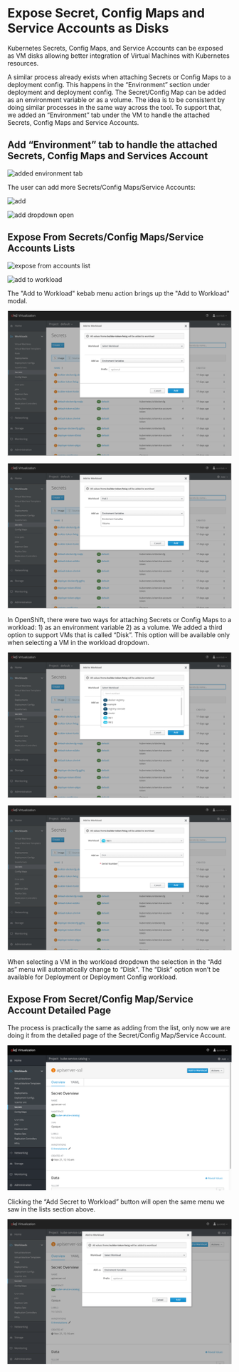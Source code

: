 # Expose Secret, Config Maps and Service Accounts as Disks

Kubernetes Secrets, Config Maps, and Service Accounts can be exposed as VM disks allowing better integration of Virtual Machines with Kubernetes resources.

A similar process already exists when attaching Secrets or Config Maps to a deployment config. This happens in the “Environment” section under deployment and deployment config. The Secret/Config Map can be added as an environment variable or as a volume.
The idea is to be consistent by doing similar processes in the same way across the tool. To support that, we added an “Environment” tab under the VM to handle the attached Secrets, Config Maps and Service Accounts.

## Add “Environment” tab to handle the attached Secrets, Config Maps and Services Account

![added environment tab](img/environment-tab.png)

The user can add more Secrets/Config Maps/Service Accounts:

![add](img/add.png)

![add dropdown open](img/add-dropdown-open.png)

## Expose From Secrets/Config Maps/Service Accounts Lists

![expose from accounts list](img/expose-from-accounts-list.png)

![add to workload](img/add-to-workload.png)

The "Add to Workload" kebab menu action brings up the "Add to Workload" modal.

![add to workload popup](img/add-to-workload-popup.png)

![add to workload popup open dropdown](img/add-to-workload-popup-open-dropdown.png)

In OpenShift, there were two ways for attaching Secrets or Config Maps to a workload: 1) as an environment variable 2) as a volume.
We added a third option to support VMs that is called “Disk”. This option will be available only when selecting a VM in the workload dropdown.

![add as disk open dropdown](img/add-as-open-dropdown.png)

![add as disk](img/add-as-disk.png)

When selecting a VM in the workload dropdown the selection in the “Add as” menu will automatically change to “Disk”. The “Disk” option won’t be available for Deployment or Deployment Config workload.

## Expose From Secret/Config Map/Service Account Detailed Page

The process is practically the same as adding from the list, only now we are doing it from the detailed page of the Secret/Config Map/Service Account.

![exposing from detailed page](img/expose-from-detailed-page.png)

Clicking the “Add Secret to Workload” button will open the same menu we saw in the lists section above.

![exposing from detailed page-popup](img/expose-from-detailed-page-popup.png)
